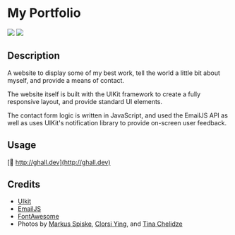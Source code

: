 # My Portfolio
![](https://img.shields.io/github/languages/code-size/ghall89/portfolio?style=for-the-badge)
![](https://img.shields.io/github/last-commit/ghall89/portfolio?style=for-the-badge)

## Description 

A website to display some of my best work, tell the world a little bit about myself, and provide a means of contact. 

The website itself is built with the UIKit framework to create a fully responsive layout, and provide standard UI elements.

The contact form logic is written in JavaScript, and used the EmailJS API as well as uses UIKit's notification library to provide on-screen user feedback. 

## Usage 

[🔗 http://ghall.dev](http://ghall.dev)

## Credits

* [UIkit](https://getuikit.com)
* [EmailJS](https://www.emailjs.com)
* [FontAwesome](https://fontawesome.com)
* Photos by [Markus Spiske](https://unsplash.com/@markusspiske), [Clorsi Ying](https://unsplash.com/@clorisyy), and [Tina Chelidze](https://unsplash.com/@tinach)

